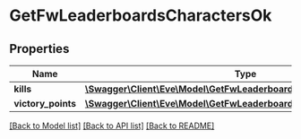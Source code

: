 # GetFwLeaderboardsCharactersOk

## Properties
Name | Type | Description | Notes
------------ | ------------- | ------------- | -------------
**kills** | [**\Swagger\Client\Eve\Model\GetFwLeaderboardsCharactersKills**](GetFwLeaderboardsCharactersKills.md) |  | 
**victory_points** | [**\Swagger\Client\Eve\Model\GetFwLeaderboardsCharactersVictoryPoints**](GetFwLeaderboardsCharactersVictoryPoints.md) |  | 

[[Back to Model list]](../README.md#documentation-for-models) [[Back to API list]](../README.md#documentation-for-api-endpoints) [[Back to README]](../README.md)


